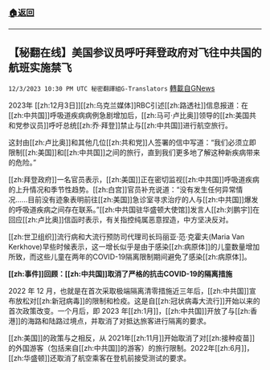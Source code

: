 ###  [:house:返回](README.md)
---


## 【秘翻在线】美国参议员呼吁拜登政府对飞往中共国的航班实施禁飞
`12/3/2023 10:30 PM UTC 秘密翻譯組G-Translators` [轉載自GNews](https://gnews.org/articles/2066965)

         

2023年 [[zh:12月3日]][[zh:乌克兰媒体]]RBC引述[[zh:路透社]]信息报道：在[[zh:中共国]]呼吸道疾病病例急剧增加后，[[zh:马可·卢比奥]]领导的[[zh:美国共和党参议员]]呼吁总统[[zh:乔·拜登]]禁止与[[zh:中共国]]进行航空旅行。

这封由[[zh:卢比奥]]和其他几位[[zh:共和党]]人签署的信中写道：“我们必须立即限制[[zh:美国]]和[[zh:中共国]]之间的旅行，直到我们更多地了解这种新疾病带来的危险。”

[[zh:拜登政府]]一名官员表示，[[zh:美国]]正在密切监视[[zh:中共国]]呼吸道疾病的上升情况和季节性趋势。[[zh:白宫]]官员补充说道：“没有发生任何异常情况……目前没有迹象表明前往[[zh:美国]]急诊室寻求治疗的人与[[zh:中共国]]爆发的呼吸道疾病之间存在联系。”[[zh:中共国驻华盛顿大使馆]]发言人[[zh:刘鹏宇]]在回应[[zh:卢比奥]]信函时表示，有关指控纯属恶意捏造，中方坚决反对。

[[zh:世卫组织]]流行病和大流行预防司代理司长玛丽亚·范·克霍夫(Maria Van Kerkhove)早些时候表示，这一增长似乎是由于感染[[zh:病原体]]的儿童数量增加所致，而这些儿童在两年的COVID-19隔离限制期间避免了感染[[zh:病原体]]。

**[[zh:事件]]回顾：[[zh:中共国]]取消了严格的抗击****COVID-19****的隔离措施**

2022 年 12 月，也就是在首次采取极端隔离清零措施近三年后，[[zh:中共国]]宣布放松对[[zh:新冠病毒]]的限制和检疫。这是自[[zh:冠状病毒大流行]]开始以来的首次政策改变。一个月后，即 2023 年[[zh:1月]]，[[zh:中共国]]开放了与[[zh:香港]]的海路和陆路过境点，并取消了对抵达旅客进行隔离的要求。

[[zh:美国]]的政策与之相反，从 2021年[[zh:11月]]开始取消了对[[zh:接种疫苗]]的外国游客（包括来自[[zh:中共国]]的游客）的旅行限制。2022年[[zh:6月]]，[[zh:华盛顿]]还取消了航空乘客在登机前接受测试的要求。
